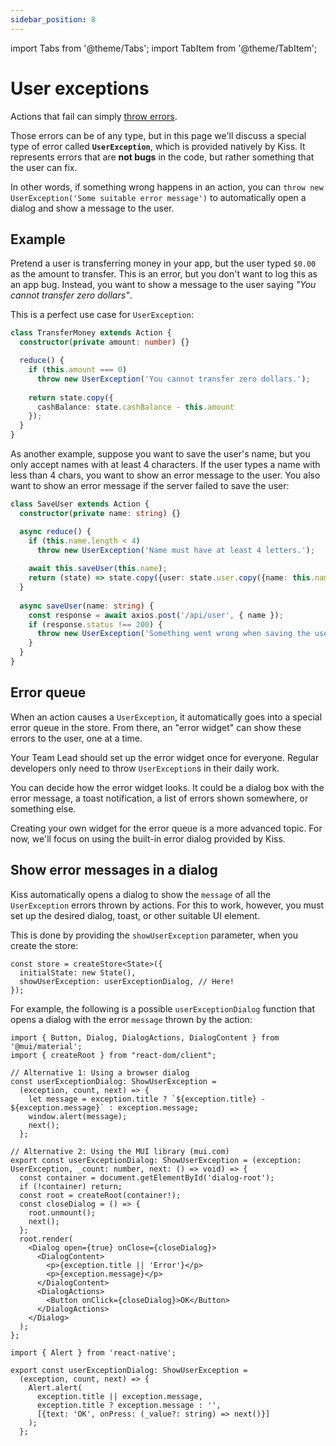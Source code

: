 ```yaml
---
sidebar_position: 8
---
```


import Tabs from '@theme/Tabs';
import TabItem from '@theme/TabItem';

# User exceptions

Actions that fail can simply [throw errors](../advanced-actions/errors-thrown-by-actions).

Those errors can be of any type, but in this page we'll discuss a special type of
error called **`UserException`**, which is provided natively by Kiss.
It represents errors that are **not bugs** in the code, 
but rather something that the user can fix.

In other words, if something wrong happens in an action,
you can `throw new UserException('Some suitable error message')` to automatically
open a dialog and show a message to the user.

## Example

Pretend a user is transferring money in your app,
but the user typed `$0.00` as the amount to transfer.
This is an error, but you don't want to log this as an app bug.
Instead, you want to show a message to the user saying _"You cannot transfer zero dollars"_.

This is a perfect use case for `UserException`:

```ts
class TransferMoney extends Action {
  constructor(private amount: number) {}

  reduce() {
    if (this.amount === 0) 
      throw new UserException('You cannot transfer zero dollars.');
    
    return state.copy({
      cashBalance: state.cashBalance - this.amount
    });    
  }
}
```

As another example, suppose you want to save the user's name,
but you only accept names with at least 4 characters.
If the user types a name with less than 4 chars, you want to show an error message to the user.
You also want to show an error message if the server failed to save the user:

```ts
class SaveUser extends Action {
  constructor(private name: string) {}

  async reduce() {
    if (this.name.length < 4) 
      throw new UserException('Name must have at least 4 letters.');
    
    await this.saveUser(this.name);
    return (state) => state.copy({user: state.user.copy({name: this.name}});
  }
  
  async saveUser(name: string) {
    const response = await axios.post('/api/user', { name });
    if (response.status !== 200) {
      throw new UserException('Something went wrong when saving the user');
    }
  }    
}
```

## Error queue

When an action causes a `UserException`, it automatically goes into a special error queue in the
store. From there, an "error widget" can show these errors to the user, one at a time.

Your Team Lead should set up the error widget once for everyone. Regular developers only need to
throw `UserException`s in their daily work.

You can decide how the error widget looks. It could be a dialog box with the error message, a toast
notification, a list of errors shown somewhere, or something else.

Creating your own widget for the error queue is a more advanced topic. For now, we'll focus on
using the built-in error dialog provided by Kiss.

## Show error messages in a dialog

Kiss automatically opens a dialog to show the `message` of all the `UserException` errors
thrown by actions. For this to work, however, you must set up the desired dialog,
toast, or other suitable UI element.

This is done by providing the `showUserException` parameter, when you create the store:

```tsx
const store = createStore<State>({
  initialState: new State(),
  showUserException: userExceptionDialog, // Here!
});
```

For example, the following is a possible `userExceptionDialog` function that opens a dialog with
the error `message` thrown by the action:

<Tabs>
<TabItem value="rw" label="React">

```tsx
import { Button, Dialog, DialogActions, DialogContent } from '@mui/material';
import { createRoot } from "react-dom/client";

// Alternative 1: Using a browser dialog
const userExceptionDialog: ShowUserException =
  (exception, count, next) => {
    let message = exception.title ? `${exception.title} - ${exception.message}` : exception.message;
    window.alert(message);
    next();
  };
  
// Alternative 2: Using the MUI library (mui.com) 
export const userExceptionDialog: ShowUserException = (exception: UserException, _count: number, next: () => void) => {
  const container = document.getElementById('dialog-root');
  if (!container) return;
  const root = createRoot(container!);
  const closeDialog = () => {
    root.unmount();
    next();
  };
  root.render(
    <Dialog open={true} onClose={closeDialog}>
      <DialogContent>
        <p>{exception.title || 'Error'}</p>
        <p>{exception.message}</p>
      </DialogContent>
      <DialogActions>
        <Button onClick={closeDialog}>OK</Button>
      </DialogActions>
    </Dialog>
  );
};
```

</TabItem>
<TabItem value="rn" label="React Native">

```tsx 
import { Alert } from 'react-native';

export const userExceptionDialog: ShowUserException =
  (exception, count, next) => {
    Alert.alert(
      exception.title || exception.message,
      exception.title ? exception.message : '',
      [{text: 'OK', onPress: (_value?: string) => next()}]
    );
  };
```

</TabItem>
</Tabs>

